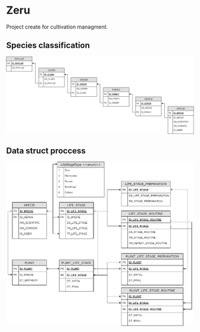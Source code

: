 # Zeru
Project create for cultivation managment.

## Species classification
![SPECIE_CLASSIFICATION](specifications/images/PROJECT_ZERU_SPECIE_CLASSIFICATION.png)

## Data struct proccess
![CULTIVATION](specifications/images/PROJECT_ZERU_CULTIVATION.png)
